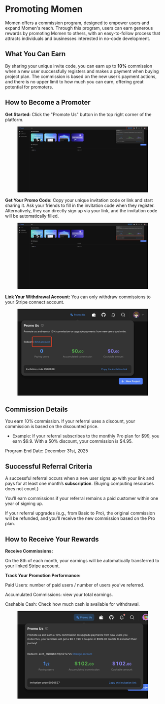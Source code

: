 # Promoting Momen

Momen offers a commission program, designed to empower users and expand Momen's reach. Through this program, users can earn generous rewards by promoting Momen to others, with an easy-to-follow process that attracts individuals and businesses interested in no-code development.

## What You Can Earn

By sharing your unique invite code, you can earn up to **10%** commission when a new user successfully registers and makes a payment when buying project plan. The commission is based on the new user’s payment actions, and there is no upper limit to how much you can earn, offering great potential for promoters.

## How to Become a Promoter

**Get Started:** Click the "Promote Us" button in the top right corner of the platform.

<figure><img src="../.gitbook/assets/promous1.jpeg" alt=""><figcaption></figcaption></figure>

**Get Your Promo Code:** Copy your unique invitation code or link and start sharing it. Ask your friends to fill in the invitation code when they register. Alternatively, they can directly sign up via your link, and the invitation code will be automatically filled.

<figure><img src="../.gitbook/assets/promous2.jpeg" alt=""><figcaption></figcaption></figure>

**Link Your Withdrawal Account:** You can only withdraw commissions to your Stripe connect account.

<figure><img src="../.gitbook/assets/promous3.jpeg" alt=""><figcaption></figcaption></figure>

## Commission Details

You earn 10% commission. If your referral uses a discount, your commission is based on the discounted price.

* Example: If your referral subscribes to the monthly Pro plan for $99, you earn $9.9. With a 50% discount, your commission is $4.95.

Program End Date: December 31st, 2025

## Successful Referral Criteria

A successful referral occurs when a new user signs up with your link and pays for at least one month’s **subscription**. (Buying computing resources does not count.)

You’ll earn commissions if your referral remains a paid customer within one year of signing up.

If your referral upgrades (e.g., from Basic to Pro), the original commission will be refunded, and you’ll receive the new commission based on the Pro plan.

## How to Receive Your Rewards

**Receive Commissions:**&#x20;

On the 8th of each month, your earnings will be automatically transferred to your linked Stripe account.

**Track Your Promotion Performance:**

Paid Users: number of paid users / number of users you’ve referred.

Accumulated Commissions: view your total earnings.

Cashable Cash: Check how much cash is available for withdrawal.

<figure><img src="../.gitbook/assets/promous4.jpeg" alt=""><figcaption></figcaption></figure>
